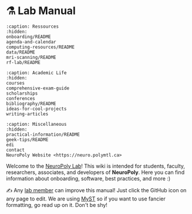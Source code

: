 # <span>⚗️</span> Lab Manual

```{toctree}
:caption: Ressources
:hidden:
onboarding/README
agenda-and-calendar
computing-resources/README
data/README
mri-scanning/README
rf-lab/README
```

```{toctree}
:caption: Academic Life
:hidden:
courses
comprehensive-exam-guide
scholarships
conferences
bibliography/README
ideas-for-cool-projects
writing-articles
```

```{toctree}
:caption: Miscellaneous
:hidden:
practical-information/README
geek-tips/README
edi
contact
NeuroPoly Website <https://neuro.polymtl.ca>
```

Welcome to the [NeuroPoly Lab](https://www.neuro.polymtl.ca/)! This wiki is intended for students, faculty, researchers, associates, and developers of **NeuroPoly**. Here you can find information about onboarding, software, best practices, and more :\)

✍️ Any [lab member](https://github.com/orgs/neuropoly/people) can improve this manual! Just click the GitHub icon on any page to edit. We are using [MyST](https://myst-parser.readthedocs.io/) so if you want to use fancier formatting, go read up on it. Don't be shy!
